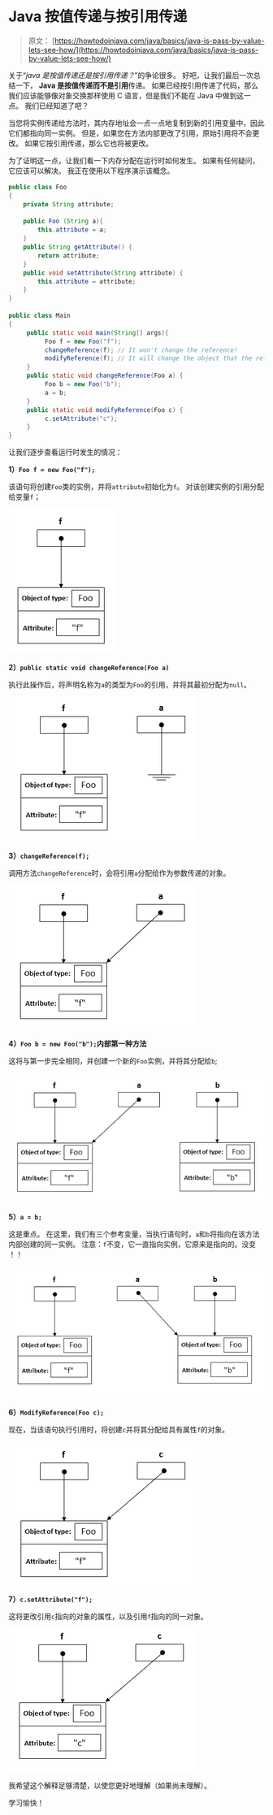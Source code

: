 # Java 按值传递与按引用传递

> 原文： [https://howtodoinjava.com/java/basics/java-is-pass-by-value-lets-see-how/](https://howtodoinjava.com/java/basics/java-is-pass-by-value-lets-see-how/)

关于“*java 是按值传递还是按引用传递？*”的争论很多。 好吧，让我们最后一次总结一下， **Java 是按值传递而不是引用**传递。 如果已经按引用传递了代码，那么我们应该能够像对象交换那样使用 C 语言，但是我们不能在 Java 中做到这一点。 我们已经知道了吧？

当您将实例传递给方法时，其内存地址会一点一点地复制到新的引用变量中，因此它们都指向同一实例。 但是，如果您在方法内部更改了引用，原始引用将不会更改。 如果它按引用传递，那么它也将被更改。

为了证明这一点，让我们看一下内存分配在运行时如何发生。 如果有任何疑问，它应该可以解决。 我正在使用以下程序演示该概念。

```java
public class Foo
{
	private String attribute;

	public Foo (String a){
		this.attribute = a;
	}
	public String getAttribute() {
		return attribute;
	}
	public void setAttribute(String attribute) {
		this.attribute = attribute;
	}
}

public class Main
{
     public static void main(String[] args){
          Foo f = new Foo("f");
          changeReference(f); // It won't change the reference!
          modifyReference(f); // It will change the object that the reference variable "f" refers to!
     }
     public static void changeReference(Foo a) {
          Foo b = new Foo("b");
          a = b;
     }
     public static void modifyReference(Foo c) {
          c.setAttribute("c");
     }
}

```

让我们逐步查看运行时发生的情况：

**1）`Foo f = new Foo("f");`**

该语句将创建`Foo`类的实例，并将`attribute`初始化为`f`。 对该创建实例的引用分配给变量`f`；

[![innstance creation](img/5e0037f67cea201e3364d0da303c0055.png)](https://howtodoinjava.files.wordpress.com/2013/03/1.png)

**2）`public static void changeReference(Foo a)`**

执行此操作后，将声明名称为`a`的类型为`Foo`的引用，并将其最初分配为`null`。

[![Null reference](img/dcae3e18d8900314dccd7f5c129d6e5d.png)](https://howtodoinjava.files.wordpress.com/2013/03/2.png)

**3）`changeReference(f);`**

调用方法`changeReference`时，会将引用`a`分配给作为参数传递的对象。

[![reference assignment](img/510ac20701260a20f13e49dd044b914b.png)](https://howtodoinjava.files.wordpress.com/2013/03/3.png)

**4）`Foo b = new Foo("b");`内部第一种方法**

这将与第一步完全相同，并创建一个新的`Foo`实例，并将其分配给`b`;

[![new instance](img/64298401239d806d24f4d6bf5e73e576.png)](https://howtodoinjava.files.wordpress.com/2013/03/4.png)

**5）`a = b;`**

这是重点。 在这里，我们有三个参考变量，当执行语句时，`a`和`b`将指向在该方法内部创建的同一实例。 注意：`f`不变，它一直指向实例，它原来是指向的。没变 ！！

[![assignment](img/2dec9568d409197899f4b568ced52a43.png)](https://howtodoinjava.files.wordpress.com/2013/03/5.png)

**6）`ModifyReference(Foo c);`**

现在，当该语句执行引用时，将创建`c`并将其分配给具有属性`f`的对象。

[![new reference](img/1035a5fb501f00cc7b05ec155295c4d5.png)](https://howtodoinjava.files.wordpress.com/2013/03/6.png)

**7）`c.setAttribute("f");`**

这将更改引用`c`指向的对象的属性，以及引用`f`指向的同一对象。

[![modify reference](img/0922ea62e258bab049f337a9fb0b9eed.png)](https://howtodoinjava.files.wordpress.com/2013/03/8.png)

我希望这个解释足够清楚，以使您更好地理解（如果尚未理解）。

学习愉快！